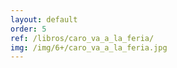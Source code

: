 ```yaml
---
layout: default
order: 5
ref: /libros/caro_va_a_la_feria/
img: /img/6+/caro_va_a_la_feria.jpg
---
```

